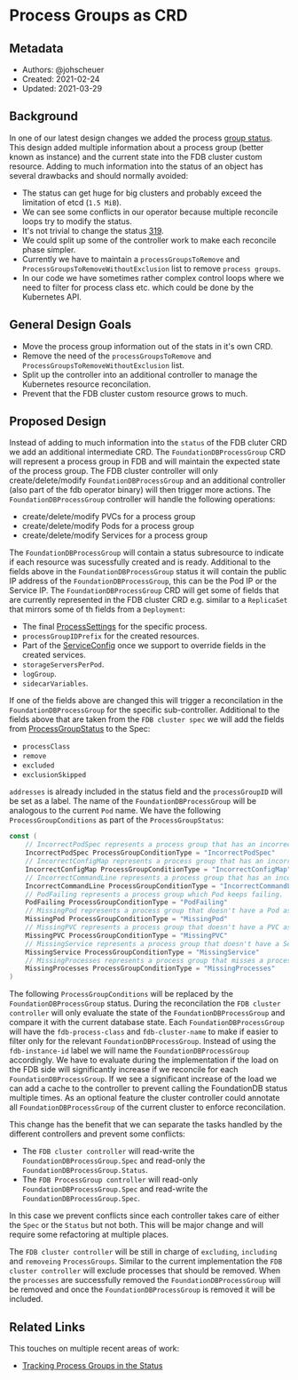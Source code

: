 # Process Groups as CRD

## Metadata

* Authors: @johscheuer
* Created: 2021-02-24
* Updated: 2021-03-29

## Background

In one of our latest design changes we added the process [group status](https://github.com/FoundationDB/fdb-kubernetes-operator/blob/master/docs/design/process_group_status.md).
This design added multiple information about a process group (better known as instance) and the current state into the FDB cluster custom resource.
Adding to much information into the status of an object has several drawbacks and should normally avoided:

- The status can get huge for big clusters and probably exceed the limitation of etcd (`1.5 MiB`).
- We can see some conflicts in our operator because multiple reconcile loops try to modify the status.
- It's not trivial to change the status [319](https://github.com/FoundationDB/fdb-kubernetes-operator/issues/319#issuecomment-705870062).
- We could split up some of the controller work to make each reconcile phase simpler.
- Currently we have to maintain a `processGroupsToRemove` and `ProcessGroupsToRemoveWithoutExclusion` list to remove `process groups`.
- In our code we have sometimes rather complex control loops where we need to filter for process class etc. which could be done by the Kubernetes API.

## General Design Goals

- Move the process group information out of the stats in it's own CRD.
- Remove the need of the `processGroupsToRemove` and `ProcessGroupsToRemoveWithoutExclusion` list.
- Split up the controller into an additional controller to manage the Kubernetes resource reconcilation.
- Prevent that the FDB cluster custom resource grows to much.

## Proposed Design

Instead of adding to much information into the `status` of the FDB cluter CRD we add an additional intermediate CRD.
The `FoundationDBProcessGroup` CRD will represent a process group in FDB and will maintain the expected state of the process group.
The FDB cluster controller will only create/delete/modify `FoundationDBProcessGroup` and an additional controller (also part of the fdb operator binary) will then trigger more actions.
The `FoundationDBProcessGroup` controller will handle the following operations:

- create/delete/modify PVCs for a process group
- create/delete/modify Pods for a process group
- create/delete/modify Services for a process group

The `FoundationDBProcessGroup` will contain a status subresource to indicate if each resource was sucessfully created and is ready.
Additional to the fields above in the `FoundationDBProcessGroup` status it will contain the public IP address of the `FoundationDBProcessGroup`, this can be the Pod IP or the Service IP.
The `FoundationDBProcessGroup` CRD will get some of fields that are currently represented in the FDB cluster CRD e.g. similar to a `ReplicaSet` that mirrors some of th fields from a `Deployment`:

- The final [ProcessSettings](https://github.com/FoundationDB/fdb-kubernetes-operator/blob/master/docs/cluster_spec.md#processsettings) for the specific process.
- `processGroupIDPrefix` for the created resources.
- Part of the [ServiceConfig](https://github.com/FoundationDB/fdb-kubernetes-operator/blob/master/docs/cluster_spec.md#serviceconfig) once we support to override fields in the created services.
- `storageServersPerPod`.
- `logGroup`.
- `sidecarVariables`.

If one of the fields above are changed this will trigger a reconcilation in the `FoundationDBProcessGroup` for the specific sub-controller.
Additional to the fields above that are taken from the `FDB cluster spec` we will add the fields from [ProcessGroupStatus](https://github.com/FoundationDB/fdb-kubernetes-operator/blob/master/docs/cluster_spec.md#processgroupstatus) to the Spec:

- `processClass`
- `remove`
- `excluded`
- `exclusionSkipped`

`addresses` is already included in the status field and the `processGroupID` will be set as a label.
The name of the `FoundationDBProcessGroup` will be analogous to the current `Pod` name.
We have the following `ProcessGroupConditions` as part of the `ProcessGroupStatus`:

```go
const (
	// IncorrectPodSpec represents a process group that has an incorrect Pod spec.
	IncorrectPodSpec ProcessGroupConditionType = "IncorrectPodSpec"
	// IncorrectConfigMap represents a process group that has an incorrect ConfigMap.
	IncorrectConfigMap ProcessGroupConditionType = "IncorrectConfigMap"
	// IncorrectCommandLine represents a process group that has an incorrect commandline configuration.
	IncorrectCommandLine ProcessGroupConditionType = "IncorrectCommandLine"
	// PodFailing represents a process group which Pod keeps failing.
	PodFailing ProcessGroupConditionType = "PodFailing"
	// MissingPod represents a process group that doesn't have a Pod assigned.
	MissingPod ProcessGroupConditionType = "MissingPod"
	// MissingPVC represents a process group that doesn't have a PVC assigned.
	MissingPVC ProcessGroupConditionType = "MissingPVC"
	// MissingService represents a process group that doesn't have a Service assigned.
	MissingService ProcessGroupConditionType = "MissingService"
	// MissingProcesses represents a process group that misses a process.
	MissingProcesses ProcessGroupConditionType = "MissingProcesses"
)
```

The following `ProcessGroupConditions` will be replaced by the `FoundationDBProcessGroup` status.
During the reconcilation the `FDB cluster controller` will only evaluate the state of the `FoundationDBProcessGroup` and compare it with the current database state.
Each `FoundationDBProcessGroup` will have the `fdb-process-class` and `fdb-cluster-name`  to make if easier to filter only for the relevant `FoundationDBProcessGroup`.
Instead of using the `fdb-instance-id` label we will name the `FoundationDBProcessGroup` accordingly.
We have to evaluate during the implementation if the load on the FDB side will significantly increase if we reconcile for each `FoundationDBProcessGroup`.
If we see a significant increase of the load we can add a cache to the controller to prevent calling the FoundationDB status multiple times.
As an optional feature the cluster controller could annotate all `FoundationDBProcessGroup` of the current cluster to enforce reconcilation.

This change has the benefit that we can separate the tasks handled by the different controllers and prevent some conflicts:

- The `FDB cluster controller` will read-write the `FoundationDBProcessGroup.Spec` and read-only the `FoundationDBProcessGroup.Status`.
- The `FDB ProcessGroup controller` will read-only `FoundationDBProcessGroup.Spec` and read-write the `FoundationDBProcessGroup.Spec`.

In this case we prevent conflicts since each controller takes care of either the `Spec` or the `Status` but not both.
This will be major change and will require some refactoring at multiple places.

The `FDB cluster controller` will be still in charge of `excluding`, `including` and `removeing` `ProcessGroups`.
Similar to the current implementation the `FDB cluster controller`  will exclude processes that should be removed.
When the `processes` are successfully removed the `FoundationDBProcessGroup` will be removed and once the `FoundationDBProcessGroup` is removed it will be included.

## Related Links

This touches on multiple recent areas of work:

* [Tracking Process Groups in the Status](https://github.com/FoundationDB/fdb-kubernetes-operator/blob/master/docs/design/process_group_status.md)
